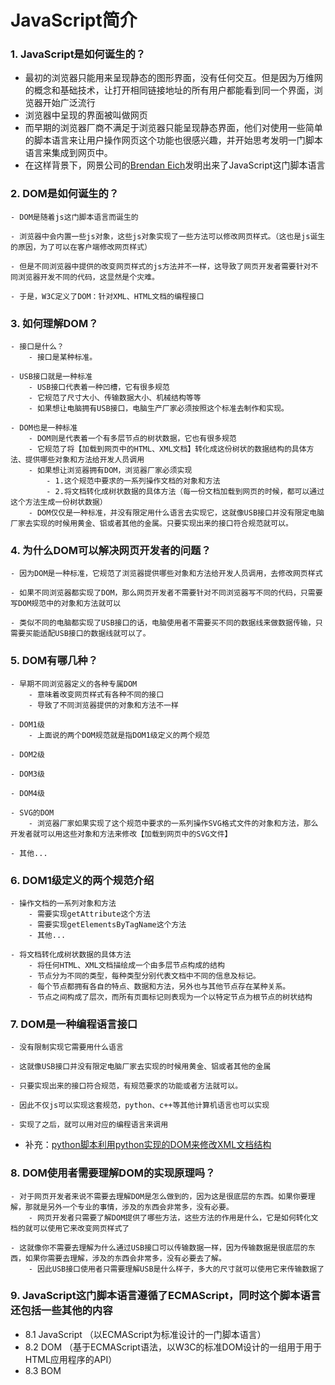 # JavaScript简介

### 1. JavaScript是如何诞生的？
   - 最初的浏览器只能用来呈现静态的图形界面，没有任何交互。但是因为万维网的概念和基础技术，让打开相同链接地址的所有用户都能看到同一个界面，浏览器开始广泛流行
   - 浏览器中呈现的界面被叫做网页
   - 而早期的浏览器厂商不满足于浏览器只能呈现静态界面，他们对使用一些简单的脚本语言来让用户操作网页这个功能也很感兴趣，并开始思考发明一门脚本语言来集成到网页中。
   - 在这样背景下，网景公司的[Brendan Eich]()发明出来了JavaScript这门脚本语言
### 2. DOM是如何诞生的？
    - DOM是随着js这门脚本语言而诞生的

    - 浏览器中会内置一些js对象，这些js对象实现了一些方法可以修改网页样式。（这也是js诞生的原因，为了可以在客户端修改网页样式）
    
    - 但是不同浏览器中提供的改变网页样式的js方法并不一样，这导致了网页开发者需要针对不同浏览器开发不同的代码，这显然是个灾难。
    
    - 于是，W3C定义了DOM：针对XML、HTML文档的编程接口

### 3. 如何理解DOM？
    - 接口是什么？
        - 接口是某种标准。
    
    - USB接口就是一种标准
        - USB接口代表着一种凹槽，它有很多规范
        - 它规范了尺寸大小、传输数据大小、机械结构等等
        - 如果想让电脑拥有USB接口，电脑生产厂家必须按照这个标准去制作和实现。
    
    - DOM也是一种标准
        - DOM则是代表着一个有多层节点的树状数据，它也有很多规范
        - 它规范了将【加载到网页中的HTML、XML文档】转化成这份树状的数据结构的具体方法、提供哪些对象和方法给开发人员调用
        - 如果想让浏览器拥有DOM，浏览器厂家必须实现
            - 1.这个规范中要求的一系列操作文档的对象和方法
            - 2.将文档转化成树状数据的具体方法（每一份文档加载到网页的时候，都可以通过这个方法生成一份树状数据）
        - DOM仅仅是一种标准，并没有限定用什么语言去实现它，这就像USB接口并没有限定电脑厂家去实现的时候用黄金、铝或者其他的金属。只要实现出来的接口符合规范就可以。

### 4. 为什么DOM可以解决网页开发者的问题？
    - 因为DOM是一种标准，它规范了浏览器提供哪些对象和方法给开发人员调用，去修改网页样式
    
    - 如果不同浏览器都实现了DOM，那么网页开发者不需要针对不同浏览器写不同的代码，只需要写DOM规范中的对象和方法就可以
    
    - 类似不同的电脑都实现了USB接口的话，电脑使用者不需要买不同的数据线来做数据传输，只需要买能适配USB接口的数据线就可以了。

### 5. DOM有哪几种？
    - 早期不同浏览器定义的各种专属DOM
        - 意味着改变网页样式有各种不同的接口
        - 导致了不同浏览器提供的对象和方法不一样
    
    - DOM1级
        - 上面说的两个DOM规范就是指DOM1级定义的两个规范
    
    - DOM2级
    
    - DOM3级
    
    - DOM4级
    
    - SVG的DOM
        - 浏览器厂家如果实现了这个规范中要求的一系列操作SVG格式文件的对象和方法，那么开发者就可以用这些对象和方法来修改【加载到网页中的SVG文件】
    
    - 其他...

### 6. DOM1级定义的两个规范介绍
    - 操作文档的一系列对象和方法
        - 需要实现getAttribute这个方法
        - 需要实现getElementsByTagName这个方法
        - 其他...
    
    - 将文档转化成树状数据的具体方法
        - 将任何HTML、XML文档描绘成一个由多层节点构成的结构
        - 节点分为不同的类型，每种类型分别代表文档中不同的信息及标记。
        - 每个节点都拥有各自的特点、数据和方法，另外也与其他节点存在某种关系。
        - 节点之间构成了层次，而所有页面标记则表现为一个以特定节点为根节点的树状结构

### 7. DOM是一种编程语言接口
    - 没有限制实现它需要用什么语言
    
    - 这就像USB接口并没有限定电脑厂家去实现的时候用黄金、铝或者其他的金属
    
    - 只要实现出来的接口符合规范，有规范要求的功能或者方法就可以。
    
    - 因此不仅js可以实现这套规范，python、c++等其他计算机语言也可以实现
    
    - 实现了之后，就可以用对应的编程语言来调用

 - 补充：[python脚本利用python实现的DOM来修改XML文档结构](https://www.cnblogs.com/kaituorensheng/p/4493306.html#_label4)

### 8. DOM使用者需要理解DOM的实现原理吗？
    - 对于网页开发者来说不需要去理解DOM是怎么做到的，因为这是很底层的东西。如果你要理解，那就是另外一个专业的事情，涉及的东西会非常多，没有必要。
        - 网页开发者只需要了解DOM提供了哪些方法，这些方法的作用是什么，它是如何转化文档的就可以使用它来改变网页样式了

    - 这就像你不需要去理解为什么通过USB接口可以传输数据一样，因为传输数据是很底层的东西，如果你需要去理解，涉及的东西会非常多，没有必要去了解。
        - 因此USB接口使用者只需要理解USB是什么样子，多大的尺寸就可以使用它来传输数据了
### 9. JavaScript这门脚本语言遵循了ECMAScript，同时这个脚本语言还包括一些其他的内容
   - 8.1 JavaScript （以ECMAScript为标准设计的一门脚本语言）
   - 8.2 DOM （基于ECMAScript语法，以W3C的标准DOM设计的一组用于用于HTML应用程序的API）
   - 8.3 BOM
